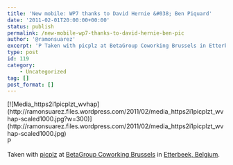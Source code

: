 ```yaml
---
title: 'New mobile: WP7 thanks to David Hernie &#038; Ben Piquard'
date: '2011-02-01T20:00:00+00:00'
status: publish
permalink: /new-mobile-wp7-thanks-to-david-hernie-ben-pic
author: '@ramonsuarez'
excerpt: 'P Taken with picplz at BetaGroup Coworking Brussels in Etterbeek, Belgium.'
type: post
id: 119
category:
    - Uncategorized
tag: []
post_format: []
---
```

<div class="p_embed p_image_embed">[![Media_https2i1picplzt_wvhap](http://ramonsuarez.files.wordpress.com/2011/02/media_https2i1picplzt_wvhap-scaled1000.jpg?w=300)](http://ramonsuarez.files.wordpress.com/2011/02/media_https2i1picplzt_wvhap-scaled1000.jpg)</div>P

 Taken with [picplz](http://picplz.com) at [BetaGroup Coworking Brussels](http://picplz.com/pics/betagroup-coworking-brussels-etterbek-belgium/) in [Etterbeek, Belgium](http://picplz.com/city/etterbeek-be/). 